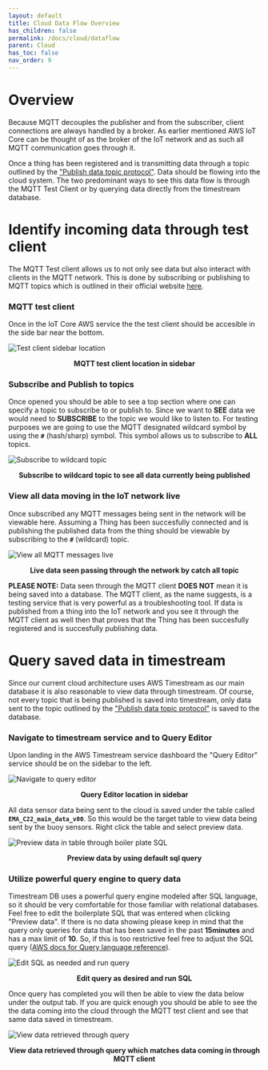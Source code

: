 ```yaml
---
layout: default
title: Cloud Data Flow Overview
has_children: false
permalink: /docs/cloud/dataflow
parent: Cloud
has_toc: false
nav_order: 9
---
```

# Overview
Because MQTT decouples the publisher and from the subscriber, client connections are always handled by a broker. As earlier mentioned AWS IoT Core can be thought of as the broker of the IoT network and as such all MQTT communication goes through it. 

Once a thing has been registered and is transmitting data through a topic outlined by the ["Publish data topic protocol"](/smart-device/communication-protocol/publish-data). Data should be flowing into the cloud system. The two predominant ways to see this data flow is through the MQTT Test Client or by querying data directly from the timestream database.

# Identify incoming data through test client
The MQTT Test client allows us to not only see data but also interact with clients in the MQTT network. This is done by subscribing or publishing to MQTT topics which is outlined in their official website [here](https://www.hivemq.com/blog/mqtt-essentials-part-5-mqtt-topics-best-practices/).

### MQTT test client
Once in the IoT Core AWS service the the test client should be accesible in the side bar near the bottom.

![Test client sidebar location](/cloud/assets/dataflow/1_test_client_sidebar.png)
<figcaption align="center"><b>MQTT test client location in sidebar</b></figcaption>

### Subscribe and Publish to topics
Once opened you should be able to see a top section where one can specify a topic to subscribe to or publish to. Since we want to **SEE** data we would need to **SUBSCRIBE** to the topic we would like to listen to. For testing purposes we are going to use the MQTT designated wildcard symbol by using the **`#`** (hash/sharp) symbol. This symbol allows us to subscribe to **ALL** topics. 

![Subscribe to wildcard topic](/cloud/assets/dataflow/2_subsribe_wildcard_topic.png)
<figcaption align="center"><b>Subscribe to wildcard topic to see all data currently being published</b></figcaption>

### View all data moving in the IoT network live
Once subscribed any MQTT messages being sent in the network will be viewable here. Assuming a Thing has been succesfully connected and is publishing the published data from the thing should be viewable by subscribing to the **`#`** (wildcard) topic. 

![View all MQTT messages live](/cloud/assets/dataflow/3_view_live_data.png)
<figcaption align="center"><b>Live data seen passing through the network by catch all topic</b></figcaption>

**PLEASE NOTE:** Data seen through the MQTT client **DOES NOT** mean it is being saved into a database. The MQTT client, as the name suggests, is a testing service that is very powerful as a troubleshooting tool. If data is published from a thing into the IoT network and you see it through the MQTT client as well then that proves that the Thing has been succesfully registered and is succesfully publishing data. 


# Query saved data in timestream
Since our current cloud architecture uses AWS Timestream as our main database it is also reasonable to view data through timestream. Of course, not every topic that is being published is saved into timestream, only data sent to the topic outlined by the ["Publish data topic protocol"](/smart-device/communication-protocol/publish-data) is saved to the database. 

### Navigate to timestream service and to Query Editor
Upon landing in the AWS Timestream service dashboard the "Query Editor" service should be on the sidebar to the left. 

![Navigate to query editor](/cloud/assets/dataflow/4_navigating_to_query_editor.png)
<figcaption align="center"><b>Query Editor location in sidebar</b></figcaption>

All data sensor data being sent to the cloud is saved under the table called **`EMA_C22_main_data_v00`**. So this would be the target table to view data being sent by the buoy sensors. Right click the table and select preview data.

![Preview data in table through boiler plate SQL](/cloud/assets/dataflow/5_preview_data_with_sample_sql.png)
<figcaption align="center"><b>Preview data by using default sql query</b></figcaption>

### Utilize powerful query engine to query data
Timestream DB uses a powerful query engine modeled after SQL language, so it should be very comfortable for those familiar with relational databases. Feel free to edit the boilerplate SQL that was entered when clicking "Preview data". If there is no data showing please keep in mind that the query only queries for data that has been saved in the past **15minutes** and has a max limit of **10**. So, if this is too restrictive feel free to adjust the SQL query ([AWS docs for Query language reference](https://docs.aws.amazon.com/timestream/latest/developerguide/reference.html)).

![Edit SQL as needed and run query](/cloud/assets/dataflow/6_run_query_and_edit_sql.png)
<figcaption align="center"><b>Edit query as desired and run SQL</b></figcaption>

Once query has completed you will then be able to view the data below under the output tab. If you are quick enough you should be able to see the the data coming into the cloud through the MQTT test client and see that same data saved in timestream. 

![View data retrieved through query](/cloud/assets/dataflow/7_latest_data_displayed.png)
<figcaption align="center"><b>View data retrieved through query which matches data coming in through MQTT client</b></figcaption>